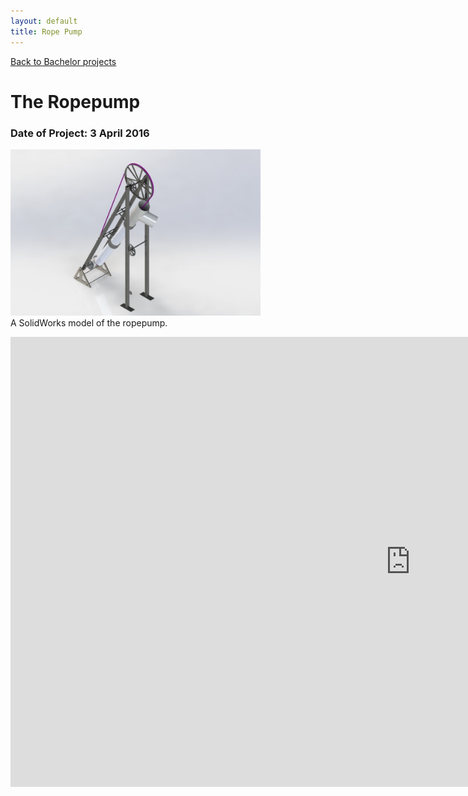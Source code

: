 ```yaml
---
layout: default
title: Rope Pump
---
```


[Back to Bachelor projects](./bachelor.md)
# The Ropepump
### Date of Project: 3 April 2016
<img src="/assets/img/Touwpomp1.jpg" alt="touwpomp_project" width="400"/>\
A SolidWorks model of the ropepump.





<iframe width="1280" height="720" src="https://www.youtube.com/embed/-KpJuhg08SY" title="De touwpomp van WB11 2015-2016" frameborder="0" allow="accelerometer; autoplay; clipboard-write; encrypted-media; gyroscope; picture-in-picture" allowfullscreen></iframe>
